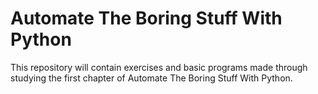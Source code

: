# Automate The Boring Stuff With Python



This repository will contain exercises and basic programs made through studying the first chapter of Automate The Boring Stuff With Python. 